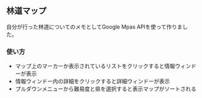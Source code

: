 ## 林道マップ

自分が行った林道についてのメモとしてGoogle Mpas APIを使って作りました。

### 使い方

- マップ上のマーカーか表示されているリストをクリックすると情報ウィンドーが表示  
- 情報ウィンドー内の詳細をクリックすると詳細ウィンドーが表示  
- プルダウンメニューから難易度と県を選択すると表示マップがソートされる
